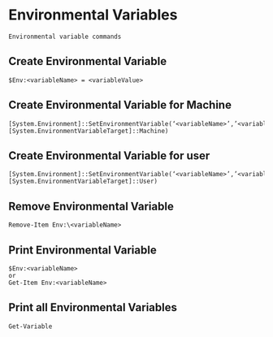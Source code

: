# Environmental Variables

    Environmental variable commands
    
## Create Environmental Variable

    $Env:<variableName> = <variableValue>
    
## Create Environmental Variable for Machine

    [System.Environment]::SetEnvironmentVariable(‘<variableName>’,’<variableValue>’,[System.EnvironmentVariableTarget]::Machine)
    
## Create Environmental Variable for user

    [System.Environment]::SetEnvironmentVariable(‘<variableName>’,’<variableValue>’,[System.EnvironmentVariableTarget]::User)
    
## Remove Environmental Variable

    Remove-Item Env:\<variableName>
    
## Print Environmental Variable
    
    $Env:<variableName>
    or 
    Get-Item Env:<variableName>
    
## Print all Environmental Variables

    Get-Variable